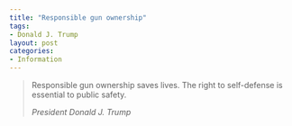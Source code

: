 ```yaml
---
title: "Responsible gun ownership"
tags:
- Donald J. Trump
layout: post
categories:
- Information
---
```


> Responsible gun ownership saves lives. The right to self-defense is essential to public safety.
>
> <cite>President Donald J. Trump</cite>
